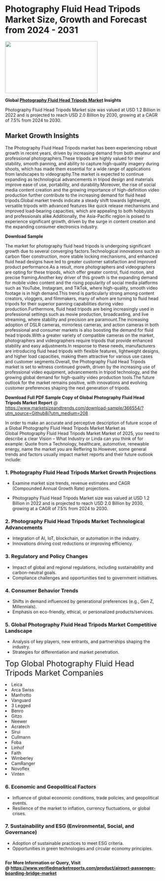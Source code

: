 <H1>Photography Fluid Head Tripods Market Size, Growth and Forecast from 2024 - 2031</H1><img class="aligncenter size-medium wp-image-584254" src="https://thirdeyenews.in/wp-content/uploads/2024/09/Global-Market-Research-300x168.jpeg" alt="" width="300" height="168" /><p><strong>Global&nbsp;<a href="https://www.marketsizeandtrends.com/download-sample/366554/?utm_source=Github8j?utm_medium=208">Photography Fluid Head Tripods Market</a> Insights</strong></p><p>Photography Fluid Head Tripods Market size was valued at USD 1.2 Billion in 2022 and is projected to reach USD 2.0 Billion by 2030, growing at a CAGR of 7.5% from 2024 to 2030.</p><p><h2>Market Growth Insights</h2> <p>The Photography Fluid Head Tripods market has been experiencing robust growth in recent years, driven by increasing demand from both amateur and professional photographers.These tripods are highly valued for their stability, smooth panning, and ability to capture high-quality imagery during shoots, which has made them essential for a wide range of applications from landscapes to videography.The market is expected to continue expanding as technological advancements in tripod design and materials improve ease of use, portability, and durability.Moreover, the rise of social media content creation and the growing importance of high-definition video production further contribute to the increasing demand for fluid head tripods.Global market trends indicate a steady shift towards lightweight, versatile tripods with advanced features like quick release mechanisms and improved load-bearing capacities, which are appealing to both hobbyists and professionals alike.Additionally, the Asia-Pacific region is poised to experience significant growth, driven by the surge in content creation and the expanding consumer electronics industry.</p> <p><strong>Download Sample</strong></p> <p>The market for photography fluid head tripods is undergoing significant growth due to several converging factors.Technological innovations such as carbon fiber construction, more stable locking mechanisms, and enhanced fluid head designs have led to greater customer satisfaction and improved product performance.As a result, more photographers and videographers are opting for these tripods, which offer greater control, fluid motion, and precise framing.Another key driver of this growth is the expanding demand for mobile video content and the rising popularity of social media platforms such as YouTube, Instagram, and TikTok, where high-quality, smooth video footage is in high demand.This trend is particularly strong among content creators, vloggers, and filmmakers, many of whom are turning to fluid head tripods for their superior panning capabilities during video production.Furthermore, fluid head tripods are being increasingly used in professional settings such as movie production, broadcasting, and live streaming, where stability and precision are paramount.The increasing adoption of DSLR cameras, mirrorless cameras, and action cameras in both professional and consumer markets is also boosting the demand for fluid head tripods.With a greater variety of compatible cameras on the market, photographers and videographers require tripods that provide enhanced stability and easy adjustments.In response to these needs, manufacturers are introducing fluid head tripods with flexible features, lightweight designs, and higher load capacities, making them attractive for various use cases and customer segments.Overall, the Photography Fluid Head Tripods market is set to witness continued growth, driven by the increasing use of professional video equipment, advancements in tripod technology, and the growing global demand for high-quality video production tools.The future outlook for the market remains positive, with innovations and evolving customer preferences shaping the next generation of tripods.</p> <p><span class=""><strong>Download Full PDF Sample Copy of Global Photography Fluid Head Tripods Market Report</strong> @ <a href="https://www.marketsizeandtrends.com/download-sample/366554/?utm_source=Github8j?utm_medium=208" target="_blank">https://www.marketsizeandtrends.com/download-sample/366554/?utm_source=Github8j?utm_medium=208</a></span></p><p>In order to make an accurate and perceptive description of future scope of a Global&nbsp;Photography Fluid Head Tripods Market Market as Global&nbsp;Photography Fluid Head Tripods Market Market of 2025, you need to describe a clear Vision &ndash; What Industry or Linda can you think of for example: Quote from a Technology, healthcare, automotive, renewable energy, name the market you are Reffering to.However, some general trends and factors usually impact market reports and their future outlook include:</p><h3>1.&nbsp;<strong>Photography Fluid Head Tripods Market Growth Projections</strong></h3><ul><li>Examine market size trends, revenue estimates and CAGR (Compounded Annual Growth Rate) projections.</li><li><p>Photography Fluid Head Tripods Market size was valued at USD 1.2 Billion in 2022 and is projected to reach USD 2.0 Billion by 2030, growing at a CAGR of 7.5% from 2024 to 2030.</p></li></ul><h3>2.&nbsp;<strong>Photography Fluid Head Tripods Market Technological Advancements</strong></h3><ul><li>Integration of AI, IoT, blockchain, or automation in the industry.</li><li>Innovations driving cost reductions or improving efficiency.</li></ul><h3>3.&nbsp;<strong>Regulatory and Policy Changes</strong></h3><ul><li>Impact of global and regional regulations, including sustainability and carbon-neutral goals.</li><li>Compliance challenges and opportunities tied to government initiatives.</li></ul><h3>4.&nbsp;<strong>Consumer Behavior Trends</strong></h3><ul><li>Shifts in demand influenced by generational preferences (e.g., Gen Z, Millennials).</li><li>Emphasis on eco-friendly, ethical, or personalized products/services.</li></ul><h3>5.&nbsp;<strong>Global Photography Fluid Head Tripods Market Competitive Landscape</strong></h3><ul><li>Analysis of key players, new entrants, and partnerships shaping the industry.</li><li>Strategies for differentiation and market penetration.</li></ul><p data-pm-slice="1 1 []"><span style="color: inherit; font-family: inherit; font-size: 25px;">Top Global Photography Fluid Head Tripods Market Companies</span></p><div class="" data-test-id=""><p><li>Leica</li><li> Arca Swiss</li><li> Manfrotto</li><li> Vanguard</li><li> 3 Legged</li><li> Benro</li><li> Gitzo</li><li> Neewer</li><li> Acratech</li><li> Sirui</li><li> Cullmann</li><li> Foba</li><li> Linhof</li><li> Faith</li><li> Wimberley</li><li> CamRanger</li><li> Novoflex</li><li> Vinten</li></p></div><h3>6.&nbsp;<strong>Economic and Geopolitical Factors</strong></h3><ul><li>Influence of global economic conditions, trade policies, and geopolitical events.</li><li>Resilience of the market to inflation, currency fluctuations, or global crises.</li></ul><h3>7.&nbsp;<strong>Sustainability and ESG (Environmental, Social, and Governance)</strong></h3><ul><li>Adoption of sustainable practices to meet ESG criteria.</li><li>Opportunities in green technologies and circular economy principles.</li></ul><h2><strong style="font-size: 14px;">For More Information or Query, Visit @&nbsp;</strong><a style="background-color: #ffffff; font-size: 14px;" href="https://www.marketsizeandtrends.com/report/photography-fluid-head-tripods-market/" target="_blank">https://www.verifiedmarketreports.com/product/airport-passenger-boarding-bridge-market</a></h2>